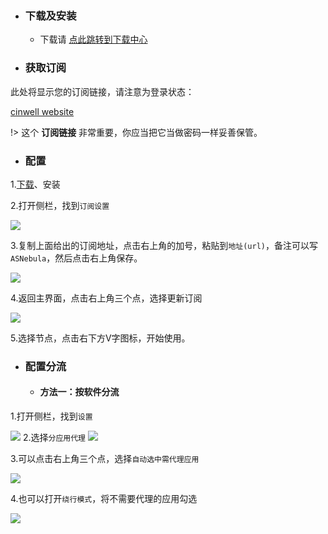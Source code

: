 * ### 下载及安装
  * 下载请 [点此跳转到下载中心](V2Ray/download.md)

* ### 获取订阅

此处将显示您的订阅链接，请注意为登录状态：

[cinwell website](/sublink?type=v2ray ':include :type=markdown')

!> 这个 **订阅链接** 非常重要，你应当把它当做密码一样妥善保管。

* ### 配置

<link rel="stylesheet" href="/cache/PANEL_DOC/img.css">

1.[下载](V2Ray/download.md)、安装

2.打开侧栏，找到`订阅设置`

![](https://img.ascn.site/i/2020/04/17/ynqc6s.png)

3.复制上面给出的订阅地址，点击右上角的加号，粘贴到`地址(url)`，备注可以写`ASNebula`，然后点击右上角保存。

![](https://img.ascn.site/i/2020/04/17/3j3ptx.png)

4.返回主界面，点击右上角三个点，选择更新订阅

![](https://img.ascn.site/i/2020/04/17/3lst2p.png)

5.选择节点，点击右下方V字图标，开始使用。

* ### 配置分流
	* #### 方法一：按软件分流
1.打开侧栏，找到`设置`

![](https://img.ascn.site/i/2020/04/17/3nvhw3.png)
2.选择`分应用代理`
![](https://img.ascn.site/i/2020/04/17/3yecbs.png)

3.可以点击右上角三个点，选择`自动选中需代理应用`
	
![](https://img.ascn.site/i/2020/04/17/3zprzu.png)

4.也可以打开`绕行模式`，将不需要代理的应用勾选

![](https://img.ascn.site/i/2020/04/17/405ifz.png)

